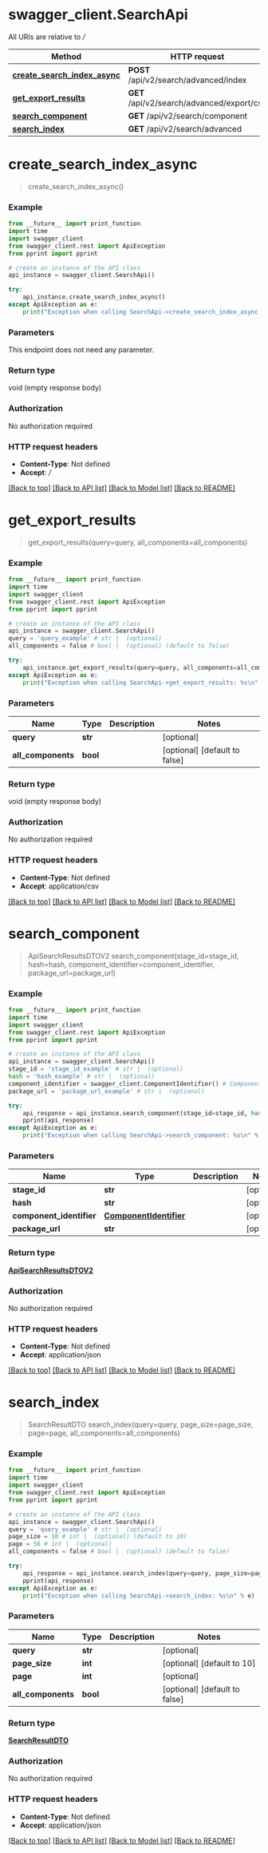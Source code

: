 # swagger_client.SearchApi

All URIs are relative to _/_

| Method                                                                  | HTTP request                               | Description |
| ----------------------------------------------------------------------- | ------------------------------------------ | ----------- |
| [**create_search_index_async**](SearchApi.md#create_search_index_async) | **POST** /api/v2/search/advanced/index     |
| [**get_export_results**](SearchApi.md#get_export_results)               | **GET** /api/v2/search/advanced/export/csv |
| [**search_component**](SearchApi.md#search_component)                   | **GET** /api/v2/search/component           |
| [**search_index**](SearchApi.md#search_index)                           | **GET** /api/v2/search/advanced            |

# **create_search_index_async**

> create_search_index_async()

### Example

```python
from __future__ import print_function
import time
import swagger_client
from swagger_client.rest import ApiException
from pprint import pprint

# create an instance of the API class
api_instance = swagger_client.SearchApi()

try:
    api_instance.create_search_index_async()
except ApiException as e:
    print("Exception when calling SearchApi->create_search_index_async: %s\n" % e)
```

### Parameters

This endpoint does not need any parameter.

### Return type

void (empty response body)

### Authorization

No authorization required

### HTTP request headers

- **Content-Type**: Not defined
- **Accept**: _/_

[[Back to top]](#) [[Back to API list]](../README.md#documentation-for-api-endpoints) [[Back to Model list]](../README.md#documentation-for-models) [[Back to README]](../README.md)

# **get_export_results**

> get_export_results(query=query, all_components=all_components)

### Example

```python
from __future__ import print_function
import time
import swagger_client
from swagger_client.rest import ApiException
from pprint import pprint

# create an instance of the API class
api_instance = swagger_client.SearchApi()
query = 'query_example' # str |  (optional)
all_components = false # bool |  (optional) (default to false)

try:
    api_instance.get_export_results(query=query, all_components=all_components)
except ApiException as e:
    print("Exception when calling SearchApi->get_export_results: %s\n" % e)
```

### Parameters

| Name               | Type     | Description | Notes                         |
| ------------------ | -------- | ----------- | ----------------------------- |
| **query**          | **str**  |             | [optional]                    |
| **all_components** | **bool** |             | [optional] [default to false] |

### Return type

void (empty response body)

### Authorization

No authorization required

### HTTP request headers

- **Content-Type**: Not defined
- **Accept**: application/csv

[[Back to top]](#) [[Back to API list]](../README.md#documentation-for-api-endpoints) [[Back to Model list]](../README.md#documentation-for-models) [[Back to README]](../README.md)

# **search_component**

> ApiSearchResultsDTOV2 search_component(stage_id=stage_id, hash=hash, component_identifier=component_identifier, package_url=package_url)

### Example

```python
from __future__ import print_function
import time
import swagger_client
from swagger_client.rest import ApiException
from pprint import pprint

# create an instance of the API class
api_instance = swagger_client.SearchApi()
stage_id = 'stage_id_example' # str |  (optional)
hash = 'hash_example' # str |  (optional)
component_identifier = swagger_client.ComponentIdentifier() # ComponentIdentifier |  (optional)
package_url = 'package_url_example' # str |  (optional)

try:
    api_response = api_instance.search_component(stage_id=stage_id, hash=hash, component_identifier=component_identifier, package_url=package_url)
    pprint(api_response)
except ApiException as e:
    print("Exception when calling SearchApi->search_component: %s\n" % e)
```

### Parameters

| Name                     | Type                           | Description | Notes      |
| ------------------------ | ------------------------------ | ----------- | ---------- |
| **stage_id**             | **str**                        |             | [optional] |
| **hash**                 | **str**                        |             | [optional] |
| **component_identifier** | [**ComponentIdentifier**](.md) |             | [optional] |
| **package_url**          | **str**                        |             | [optional] |

### Return type

[**ApiSearchResultsDTOV2**](ApiSearchResultsDTOV2.md)

### Authorization

No authorization required

### HTTP request headers

- **Content-Type**: Not defined
- **Accept**: application/json

[[Back to top]](#) [[Back to API list]](../README.md#documentation-for-api-endpoints) [[Back to Model list]](../README.md#documentation-for-models) [[Back to README]](../README.md)

# **search_index**

> SearchResultDTO search_index(query=query, page_size=page_size, page=page, all_components=all_components)

### Example

```python
from __future__ import print_function
import time
import swagger_client
from swagger_client.rest import ApiException
from pprint import pprint

# create an instance of the API class
api_instance = swagger_client.SearchApi()
query = 'query_example' # str |  (optional)
page_size = 10 # int |  (optional) (default to 10)
page = 56 # int |  (optional)
all_components = false # bool |  (optional) (default to false)

try:
    api_response = api_instance.search_index(query=query, page_size=page_size, page=page, all_components=all_components)
    pprint(api_response)
except ApiException as e:
    print("Exception when calling SearchApi->search_index: %s\n" % e)
```

### Parameters

| Name               | Type     | Description | Notes                         |
| ------------------ | -------- | ----------- | ----------------------------- |
| **query**          | **str**  |             | [optional]                    |
| **page_size**      | **int**  |             | [optional] [default to 10]    |
| **page**           | **int**  |             | [optional]                    |
| **all_components** | **bool** |             | [optional] [default to false] |

### Return type

[**SearchResultDTO**](SearchResultDTO.md)

### Authorization

No authorization required

### HTTP request headers

- **Content-Type**: Not defined
- **Accept**: application/json

[[Back to top]](#) [[Back to API list]](../README.md#documentation-for-api-endpoints) [[Back to Model list]](../README.md#documentation-for-models) [[Back to README]](../README.md)
